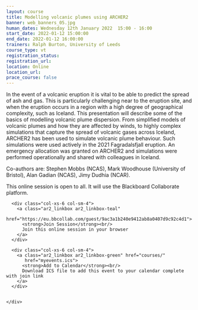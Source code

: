 ```yaml
---
layout: course
title: Modelling volcanic plumes using ARCHER2
banner: web_banners_05.jpg
human_dates: Wednesday 12th January 2022  15:00 - 16:00 
start_date: 2022-01-12 15:00:00
end_date: 2022-01-12 16:00:00
trainers: Ralph Burton, University of Leeds 
course_type: vt
registration_status:
registration_url:
location: Online
location_url:
prace_course: false
---
```


In the event of a volcanic eruption it is vital to be able to predict the spread of ash and gas. This is particularly challenging near to the eruption site, and when the eruption occurs in a region with a high degree of geographical complexity, such as Iceland. This presentation will describe some of the basics of modelling volcanic plume dispersion. From simplified models of volcanic plumes and how they are affected by winds, to highly complex simulations that capture the spread of volcanic gases across Iceland, ARCHER2 has been used to simulate volcanic plume behaviour. Such simulations were used actively in the 2021 Fagradalsfjall eruption. An emergency allocation was granted on ARCHER2 and simulations were performed operationally and shared with colleagues in Iceland. 

Co-authors are: Stephen Mobbs (NCAS), Mark Woodhouse (University of Bristol), Alan Gadian (NCAS), Jimy Dudhia (NCAR).



This online session is open to all. It will use the Blackboard Collaborate platform.



<section id="service">

  <div class="row ">	

      <div class="col-xs-6 col-sm-4">
        <a class="ar2_linkbox ar2_linkbox-teal" 
          href="https://eu.bbcollab.com/guest/9ac3a1b240e9412ab8a0407d9c92c4d1">
          <strong>Join Session</strong><br/>
          Join this online session in your browser
        </a>
      </div>

      <div class="col-xs-6 col-sm-4">
        <a class="ar2_linkbox ar2_linkbox-green" href="courses/"
           href="myevents.ics">
          <strong>Add to Calendar</strong><br/>
          Download ICS file to add this event to your calendar complete with join link
        </a>
      </div>

											
    </div>




<!--
<h2><a name="video">Video</a></h2>

<div>

<iframe title="Video"  width="560" height="315" src="https://www.youtube.com/embed/XXXXXXXXXXX" frameborder="0" allow="accelerometer; autoplay; encrypted-media; gyroscope; picture-in-picture" allowfullscreen></iframe>

</div>

-->

<!--

<section id="service">
  <div class="container">
    <div class="row ">	



      <div class="col-xs-6 col-sm-4">
        <a class="ar2_linkbox ar2_linkbox-teal" href="  ">
          <strong>Transcript</strong><br/>
          Download a transcript of the video audio
        </a>
      </div>



      <div class="col-xs-6 col-sm-4">
        <a class="ar2_linkbox ar2_linkbox-green" href="courses/"
           href="ARCHER2_Training_VT.pdf">
          <strong>Slides</strong><br/>
          Download pdf of the presentation.
        </a>
      </div>
										
    </div>
  </div>
</section>
-->
